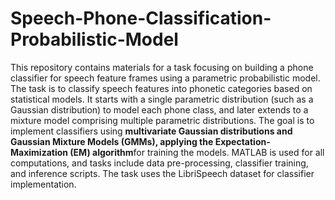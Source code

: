 # Speech-Phone-Classification-Probabilistic-Model

 This repository contains materials for a task focusing on building a phone classifier for speech feature frames using a parametric probabilistic model. The task is to classify speech features into phonetic categories based on statistical models. It starts with a single parametric distribution (such as a Gaussian distribution) to model each phone class, and later extends to a mixture model comprising multiple parametric distributions. The goal is to implement classifiers using **multivariate Gaussian distributions and Gaussian Mixture Models (GMMs), applying the Expectation-Maximization (EM) algorithm**for training the models. MATLAB is used for all computations, and tasks include data pre-processing, classifier training, and inference scripts. The task uses the LibriSpeech dataset for classifier implementation.
